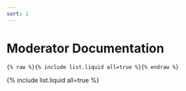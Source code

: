 ```yaml
---
sort: 1
---
```


# Moderator Documentation

```
{% raw %}{% include list.liquid all=true %}{% endraw %}
```

{% include list.liquid all=true %}

